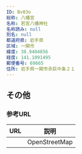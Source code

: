 ```yaml
---
ID: Bv03o
総称: 八幡宮
名称: 若宮八幡神社
名称読み: null
別名: null
都道府県: 岩手県
区域: 一関市
緯度: 38.9404856
経度: 141.1091495
郵便番号: 69665
住所: 岩手県一関市赤荻中条２１
---
```


## その他

### 参考URL

| URL | 説明          |
| --- | ------------- |
|     | OpenStreetMap |
